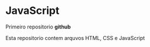 # JavaScript
 Primeiro repositorio **github**
 
 Esta repositorio contem arquvos HTML, CSS e JavaScript
